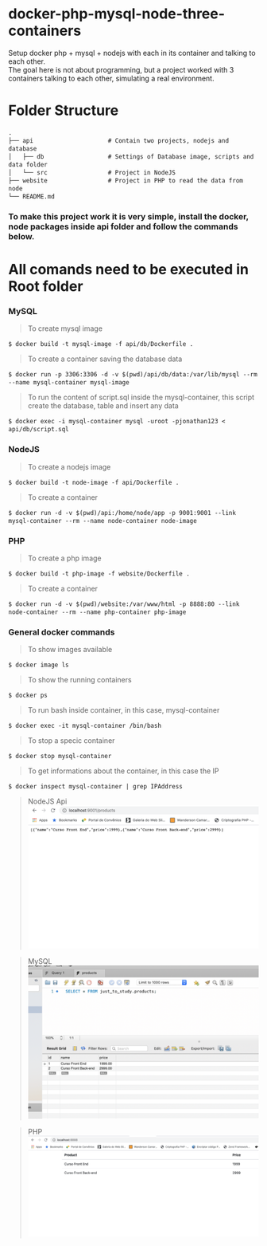 # docker-php-mysql-node-three-containers
Setup docker php + mysql + nodejs with each in its container and talking to each other.<br />
The goal here is not about programming, but a project worked with 3 containers talking to each other, simulating a real environment.

Folder Structure
============================
    .
    ├── api                     # Contain two projects, nodejs and database
    │   ├── db                  # Settings of Database image, scripts and data folder
    │   └── src                 # Project in NodeJS
    ├── website                 # Project in PHP to read the data from node
    └── README.md



### To make this project work it is very simple, install the docker, node packages inside api folder and follow the commands below.
# All comands need to be executed in Root folder

### MySQL

> To create mysql image
```
$ docker build -t mysql-image -f api/db/Dockerfile .
```

> To create a container saving the database data
```
$ docker run -p 3306:3306 -d -v $(pwd)/api/db/data:/var/lib/mysql --rm --name mysql-container mysql-image
```

> To run the content of script.sql inside the mysql-container, this script create the database, table and insert any data
```
$ docker exec -i mysql-container mysql -uroot -pjonathan123 < api/db/script.sql
``` 

### NodeJS

> To create a nodejs image
```
$ docker build -t node-image -f api/Dockerfile .
```

> To create a container
```
$ docker run -d -v $(pwd)/api:/home/node/app -p 9001:9001 --link mysql-container --rm --name node-container node-image
```

### PHP

> To create a php image
```
$ docker build -t php-image -f website/Dockerfile .
```

> To create a container
```
$ docker run -d -v $(pwd)/website:/var/www/html -p 8888:80 --link node-container --rm --name php-container php-image
```

### General docker commands

> To show images available
```
$ docker image ls
```

> To show the running containers
```
$ docker ps
```
> To run bash inside container, in this case, mysql-container
```
$ docker exec -it mysql-container /bin/bash
```

> To stop a specic container
```
$ docker stop mysql-container
```

> To get informations about the container, in this case the IP
```
$ docker inspect mysql-container | grep IPAddress
```

> NodeJS Api
![nodejs](docs/images/nodejs.png)

> MySQL
![mysql](docs/images/mysql.png)

> PHP
![php](docs/images/php.png)




